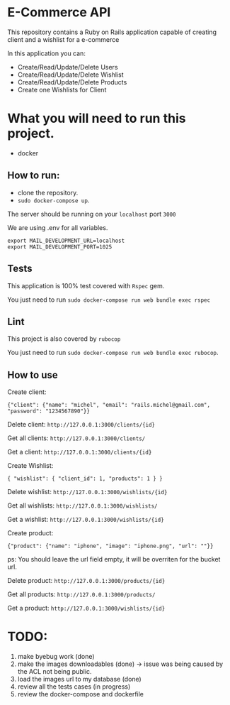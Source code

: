 # E-Commerce API

This repository contains a Ruby on Rails application capable of creating client and a wishlist for a e-commerce

In this application you can:

- Create/Read/Update/Delete Users
- Create/Read/Update/Delete Wishlist
- Create/Read/Update/Delete Products
- Create one Wishlists for Client

# What you will need to run this project.
- docker

## How to run:

- clone the repository.
- ```sudo docker-compose up```.

The server should be running on your ```localhost``` port ```3000```

We are using .env for all variables.

```
export MAIL_DEVELOPMENT_URL=localhost
export MAIL_DEVELOPMENT_PORT=1025
```

## Tests

This application is 100% test covered with ```Rspec``` gem.

You just need to run ```sudo docker-compose run web bundle exec rspec```

## Lint

This project is also covered by ```rubocop```

You just need to run ```sudo docker-compose run web bundle exec rubocop```.

## How to use

Create client:

```{"client": {"name": "michel", "email": "rails.michel@gmail.com", "password": "1234567890"}}```

Delete client:
```http://127.0.0.1:3000/clients/{id}```

Get all clients:
```http://127.0.0.1:3000/clients/```

Get a client:
```http://127.0.0.1:3000/clients/{id}```


Create Wishlist:

```{ "wishlist": { "client_id": 1, "products": 1 } }```

Delete wishlist:
```http://127.0.0.1:3000/wishlists/{id}```

Get all wishlists:
```http://127.0.0.1:3000/wishlists/```

Get a wishlist:
```http://127.0.0.1:3000/wishlists/{id}```


Create product:

```{"product": {"name": "iphone", "image": "iphone.png", "url": ""}}```

ps: You should leave the url field empty, it will be overriten for the bucket url.

Delete product:
```http://127.0.0.1:3000/products/{id}```

Get all products:
```http://127.0.0.1:3000/products/```

Get a product:
```http://127.0.0.1:3000/wishlists/{id}```

# TODO:

1. make byebug work (done)
1. make the images downloadables (done) -> issue was being caused by the ACL not being public.
1. load the images url to my database (done)
1. review all the tests cases (in progress)
1. review the docker-compose and dockerfile
